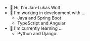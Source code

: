- 👋 Hi, I'm Jan-Lukas Wolf
- 💼 I'm working in development with ...
  - Java and Spring Boot
  - TypeScript and Angular
- 🌱 I'm currently learning ...
  - Python and Django

<!---
jlwolf94/jlwolf94 is a ✨ special ✨ repository because its `README.md` (this file) appears on your GitHub profile.
You can click the Preview link to take a look at your changes.
--->
